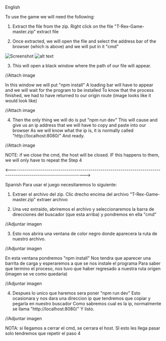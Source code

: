 English 

To use the game we will need the following:

1. Extract the file from the zip.
Right click on the file "T-Rex-Game-master.zip" extract file

2. Once extracted, we will open the file and select the address bar of the browser (which is above)
and we will put in it "cmd"

![Screenshot](director)
![alt text](http://url/to/img.png)

3. This will open a black window where the path of our file will appear.

//Attach image

In this window we will put "npm install"
A loading bar will have to appear and we will wait for the program to be installed
To know that the process finished, we had to have returned to our origin route (image looks like it would look like)

//Attach image

4. Then the only thing we will do is put "npm run dev"
This will cause and give us an ip address that we will have to copy and paste into our browser
As we will know what the ip is, it is normally called "http://localhost:8080/"
And ready.

//Attach image

NOTE: if we close the cmd, the host will be closed. IF this happens to them, we will only have to repeat the
Step 4

<------------------------------------------------------------------------------------------------------------------->

Spanish 
Para usar el juego necesitaremos lo siguiente: 

1. Extraer el archivo del zip. 
Clic drecho encima del archivo "T-Rex-Game-master.zip" extraer archivo 

2. Una vez extraido, abriremos el archivo y seleccionaremos la barra de direcciones del buscador (que esta arriba)
y pondremos en ella "cmd" 

//Adjuntar imagen 

3. Esto nos abrira una ventana de color negro donde aparecera la ruta de nuestro archivo. 

//Adjuntar imagen 

En esta ventana pondremos "npm install" 
Nos tendra que aparecer una barrita de carga y esperaremos a que se nos instale el programa 
Para saber que termino el proceso, nos tuvo que haber regresado a nuestra ruta origen (imagen se ve como quedaria)

//Adjuntar imagen 

4. Despues lo unico que haremos sera poner "npm run dev" 
Esto ocasionara y nos dara una direccion ip que tendremos que copiar y pegarla en nuestro buscador 
Como sabremos cual es la ip, normalmente se llama   "http://localhost:8080/"
Y listo.

//Adjuntar imagen 

NOTA: si llegamos a cerrar el cmd, se cerrara el host. SI esto les llega pasar solo tendremos que repetir el 
paso 4 


